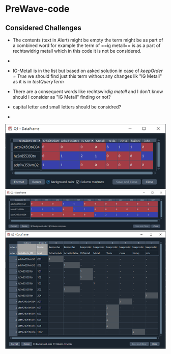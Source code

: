 # PreWave-code
## Considered Challenges
- The contents (text in Alert) might be empty
the term might be as part of a combined word for example the term of ==ig metall== is as a part of rechtswidrig metall which in this code it is not be considered.
- 



- IG-Metall is in the list but based on asked solution in case of *keepOrder = True* we should find just this term without any changes lik "IG Metall" as it is in *testQueryTerm*
- There are a consequent words like rechtswird*ig metall* and I don't know should I consider as "IG Metall" finding or not?
- capital letter and small letters should be considred?
- 
![Q1](https://github.com/m-r-tanha/PreWave-code/blob/main/Q1.png)
![Q2](https://github.com/m-r-tanha/PreWave-code/blob/main/Q2.png)
![Q3](https://github.com/m-r-tanha/PreWave-code/blob/main/Q3.png)
